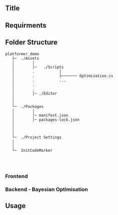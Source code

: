 ## Title 




## Requirments


## Folder Structure

```
platformer_demo
   ├─  ./Assets
   │        │  
   │        │─   ./Scripts
   │        .           │             
   │        .           ├─────── Optimization.cs     
   │        .           ...       
   │        .       
   │        .
   │        │─ ./Editor
   │
   │
   └─  ./Packages
   │        │  
   │        │─ manifest.json
   │        │─ packages-lock.json
   │        
   │
   │
   └─  ./Project Settings
   │
   │
   └─  InitCodeMarker
             
    
   
   ```

### Frontend

### Backend - Bayesian Optimisation 


## Usage
